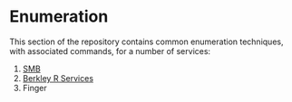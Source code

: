 # Enumeration

This section of the repository contains common enumeration techniques, with associated commands, for a number of services:

1) [SMB](SMB/README.MD)
2) [Berkley R Services](Berkley-R-Services/README.md)
3) Finger
